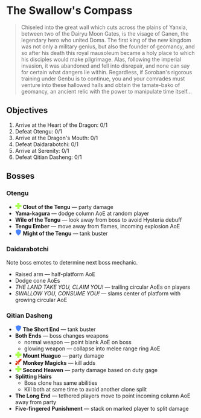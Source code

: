 # The Swallow's Compass

> Chiseled into the great wall which cuts across the plains of Yanxia, between two of the Dairyu Moon Gates, is the visage of Ganen, the legendary hero who united Doma. The first king of the new kingdom was not only a military genius, but also the founder of geomancy, and so after his death this royal mausoleum became a holy place to which his disciples would make pilgrimage. Alas, following the imperial invasion, it was abandoned and fell into disrepair, and none can say for certain what dangers lie within. Regardless, if Soroban's rigorous training under Genbu is to continue, you and your comrades must venture into these hallowed halls and obtain the tamate-bako of geomancy, an ancient relic with the power to manipulate time itself...

## Objectives

1. Arrive at the Heart of the Dragon: 0/1
2. Defeat Otengu: 0/1
3. Arrive at the Dragon's Mouth: 0/1
4. Defeat Daidarabotchi: 0/1
5. Arrive at Serenity: 0/1
6. Defeat Qitian Dasheng: 0/1

## Bosses

### Otengu

- ![](/assets/icons/role-healer.png) **Clout of the Tengu** — party damage
- **Yama-kagura** — dodge column AoE at random player
- **Wile of the Tengu** — look away from boss to avoid Hysteria debuff
- **Tengu Ember** — move away from flames, incoming explosion AoE
- ![](/assets/icons/role-tank.png) **Might of the Tengu** — tank buster

### Daidarabotchi

Note boss emotes to determine next boss mechanic.

- Raised arm — half-platform AoE
- Dodge cone AoEs
- *THE LAND TAKE YOU, CLAIM YOU!* — trailing circular AoEs on players
- *SWALLOW YOU, CONSUME YOU!* — slams center of platform with growing circular AoE

### Qitian Dasheng

- ![](/assets/icons/role-tank.png) **The Short End** — tank buster
- **Both Ends** — boss changes weapons
  - normal weapon — point blank AoE on boss
  - glowing weapon — collapse into melee range ring AoE
- ![](/assets/icons/role-healer.png) **Mount Huaguo** — party damage
- ![](/assets/icons/role-dps.png) **Monkey Magicks** — kill adds
- ![](/assets/icons/role-healer.png) **Second Heaven** — party damage based on duty gage
- **Splitting Hairs**
  - Boss clone has same abilities
  - Kill both at same time to avoid another clone split
- **The Long End** — tethered players move to point incoming column AoE away from party
- **Five-fingered Punishment** — stack on marked player to split damage
